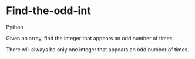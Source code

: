 # Find-the-odd-int
Python

Given an array, find the integer that appears an odd number of times.

There will always be only one integer that appears an odd number of times.
